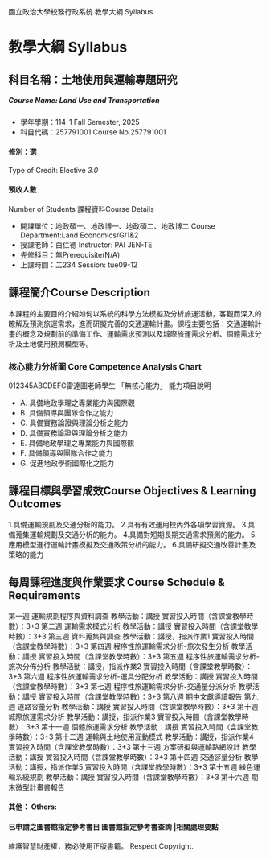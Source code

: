 國立政治大學校務行政系統 教學大綱 Syllabus
# 教學大綱 Syllabus
##  科目名稱：土地使用與運輸專題研究 
#####  Course Name: Land Use and Transportation
  * 學年學期：114-1 Fall Semester, 2025 
  * 科目代碼：257791001 Course No.257791001
#### 修別：選
Type of Credit: Elective 
_3.0_
#### 預收人數
Number of Students
課程資料Course Details
  * 開課單位：地政碩一、地政博一、地政碩二、地政博二 Course Department:Land Economics/G/1&2 
  * 授課老師：白仁德 Instructor: PAI JEN-TE 
  * 先修科目：無Prerequisite(N/A)
  * 上課時間：二234 Session: tue09-12
##  課程簡介Course Description
本課程的主要目的介紹如何以系統的科學方法模擬及分析旅運活動，客觀而深入的瞭解及預測旅運需求，進而研擬完善的交通運輸計畫。課程主要包括：交通運輸計畫的概念及規劃前的準備工作、運輸需求預測以及城際旅運需求分析、個體需求分析及土地使用預測模型等。
###  核心能力分析圖 Core Competence Analysis Chart
012345ABCDEFG雷達圖老師學生
「無核心能力」 
能力項目說明
  * A. 具備地政學理之專業能力與國際觀
  * B. 具備領導與團隊合作之能力
  * C. 具備實務論證與理論分析之能力
  * D. 具備實務論證與理論分析之能力
  * E. 具備地政學理之專業能力與國際觀
  * F. 具備領導與團隊合作之能力
  * G. 促進地政學術國際化之能力
##  課程目標與學習成效Course Objectives & Learning Outcomes 
1.具備運輸規劃及交通分析的能力。
2.具有有效運用校內外各項學習資源。
3.具備蒐集運輸規劃及交通分析的能力。
4.具備對短期長期交通需求預測的能力。
5.應用模型進行運輸計畫模擬及交通政策分析的能力。
6.具備研擬交通改善計畫及策略的能力
##  每周課程進度與作業要求 Course Schedule & Requirements
第一週
運輸規劃程序與資料調查
教學活動：講授
實習投入時間（含課堂教學時數）：3+3
第二週
運輸需求模式分析
教學活動：講授
實習投入時間（含課堂教學時數）：3+3
第三週
資料蒐集與調查
教學活動：講授，指派作業1
實習投入時間（含課堂教學時數）：3+3
第四週
程序性旅運輸需求分析-旅次發生分析
教學活動：講授
實習投入時間（含課堂教學時數）：3+3
第五週
程序性旅運輸需求分析-旅次分佈分析
教學活動：講授，指派作業2
實習投入時間（含課堂教學時數）：3+3
第六週
程序性旅運輸需求分析-運具分配分析
教學活動：講授
實習投入時間（含課堂教學時數）：3+3
第七週
程序性旅運輸需求分析-交通量分派分析
教學活動：講授
實習投入時間（含課堂教學時數）：3+3
第八週
期中文獻導讀報告
第九週
道路容量分析
教學活動：講授
實習投入時間（含課堂教學時數）：3+3
第十週
城際旅運需求分析
教學活動：講授，指派作業3
實習投入時間（含課堂教學時數）：3+3
第十一週
個體旅運需求分析
教學活動：講授
實習投入時間（含課堂教學時數）：3+3
第十二週
運輸與土地使用互動模式
教學活動：講授，指派作業4
實習投入時間（含課堂教學時數）：3+3
第十三週
方案研擬與運輸路網設計
教學活動：講授
實習投入時間（含課堂教學時數）：3+3
第十四週
交通容量分析
教學活動：講授，指派作業5
實習投入時間（含課堂教學時數）：3+3
第十五週
綠色運輸系統規劃
教學活動：講授
實習投入時間（含課堂教學時數）：3+3
第十六週
期末微型計畫書報告
####  其他： Others:
####  已申請之圖書館指定參考書目  圖書館指定參考書查詢 |相關處理要點
維護智慧財產權，務必使用正版書籍。 Respect Copyright.